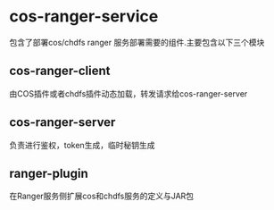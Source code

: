 # cos-ranger-service
包含了部署cos/chdfs ranger 服务部署需要的组件.主要包含以下三个模块

## cos-ranger-client
由COS插件或者chdfs插件动态加载，转发请求给cos-ranger-server
## cos-ranger-server
负责进行鉴权，token生成，临时秘钥生成
## ranger-plugin
在Ranger服务侧扩展cos和chdfs服务的定义与JAR包